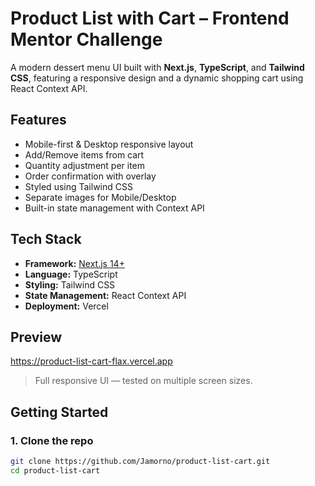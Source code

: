 # Product List with Cart – Frontend Mentor Challenge

A modern dessert menu UI built with **Next.js**, **TypeScript**, and **Tailwind CSS**, featuring a responsive design and a dynamic shopping cart using React Context API.

## Features

- Mobile-first & Desktop responsive layout
- Add/Remove items from cart
- Quantity adjustment per item
- Order confirmation with overlay
- Styled using Tailwind CSS
- Separate images for Mobile/Desktop
- Built-in state management with Context API

## Tech Stack

- **Framework:** [Next.js 14+](https://nextjs.org/)
- **Language:** TypeScript
- **Styling:** Tailwind CSS
- **State Management:** React Context API
- **Deployment:** Vercel

## Preview
https://product-list-cart-flax.vercel.app

> Full responsive UI — tested on multiple screen sizes.

## Getting Started

### 1. Clone the repo

```bash
git clone https://github.com/Jamorno/product-list-cart.git
cd product-list-cart
